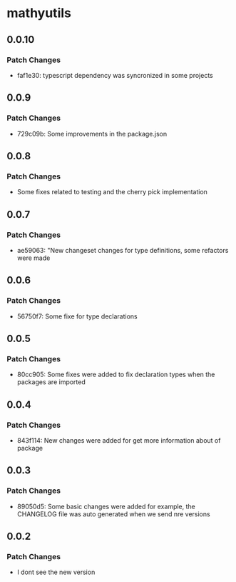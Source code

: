 # mathyutils

## 0.0.10

### Patch Changes

- faf1e30: typescript dependency was syncronized in some projects

## 0.0.9

### Patch Changes

- 729c09b: Some improvements in the package.json

## 0.0.8

### Patch Changes

- Some fixes related to testing and the cherry pick implementation

## 0.0.7

### Patch Changes

- ae59063: "New changeset changes for type definitions, some refactors were made

## 0.0.6

### Patch Changes

- 56750f7: Some fixe for type declarations

## 0.0.5

### Patch Changes

- 80cc905: Some fixes were added to fix declaration types when the packages are imported

## 0.0.4

### Patch Changes

- 843f114: New changes were added for get more information about of package

## 0.0.3

### Patch Changes

- 89050d5: Some basic changes were added for example, the CHANGELOG file was auto generated when we send nre versions

## 0.0.2

### Patch Changes

- I dont see the new version
